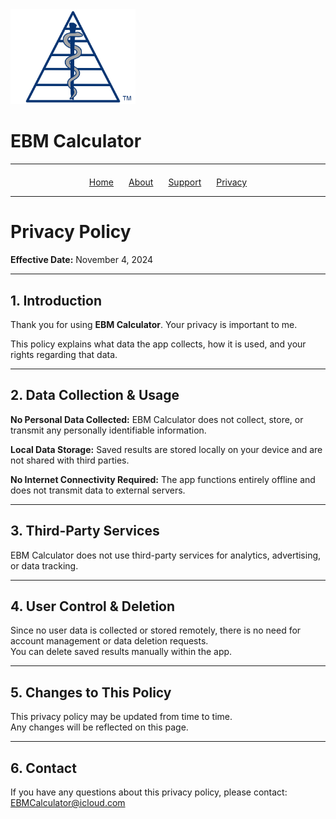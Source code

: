 <img src="/assets/images/EBM Calculator Logo Any 3x.png" alt="EBM Calculator Logo" width="200">

# EBM Calculator

---

<div style="text-align: center; margin-top: 20px;">
  <a href="/" style="margin-right: 20px;">Home</a>
  <a href="/about" style="margin-right: 20px;">About</a>
  <a href="/support" style="margin-right: 20px;">Support</a>
  <a href="/privacy-policy">Privacy</a>
</div>

---

# Privacy Policy
**Effective Date:** November 4, 2024 

---

## 1. Introduction  
Thank you for using **EBM Calculator**. Your privacy is important to me.  

This policy explains what data the app collects, how it is used, and your rights regarding that data.

---

## 2. Data Collection & Usage  

**No Personal Data Collected:** EBM Calculator does not collect, store, or transmit any personally identifiable information.  

**Local Data Storage:** Saved results are stored locally on your device and are not shared with third parties.  

**No Internet Connectivity Required:** The app functions entirely offline and does not transmit data to external servers.  

---

## 3. Third-Party Services  

EBM Calculator does not use third-party services for analytics, advertising, or data tracking.  

---

## 4. User Control & Deletion  

Since no user data is collected or stored remotely, there is no need for account management or data deletion requests.  
You can delete saved results manually within the app.  

---

## 5. Changes to This Policy  

This privacy policy may be updated from time to time.  
Any changes will be reflected on this page.  

---

## 6. Contact  

If you have any questions about this privacy policy, please contact: EBMCalculator@icloud.com
